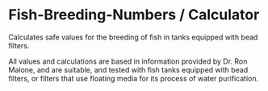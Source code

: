 # Fish-Breeding-Numbers / Calculator

Calculates safe values for the breeding of fish in tanks equipped with bead filters.

All values and calculations are based in information provided by Dr. Ron Malone, and are suitable, and tested with fish tanks equipped with bead filters, or filters that use floating media for its process of water purification.



